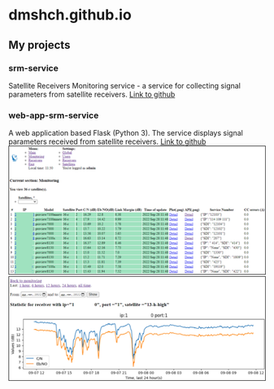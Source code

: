 # dmshch.github.io

## My projects

### srm-service

Satellite Receivers Monitoring service - a service for collecting signal parameters from satellite receivers. 
[Link to github](https://github.com/dmshch/srm-service)

### web-app-srm-service

A web application based Flask (Python 3). The service displays signal parameters received from satellite receivers. 
[Link to github](https://github.com/dmshch/web-app-srm-service)
<img border="1" src="https://github.com/dmshch/dmshch.github.io/blob/main/screen/monitoring.PNG?raw=true" alt="Monitoring page" >
<img border="1" src="https://github.com/dmshch/dmshch.github.io/blob/main/screen/plot.PNG?raw=true" alt="Plot page">
